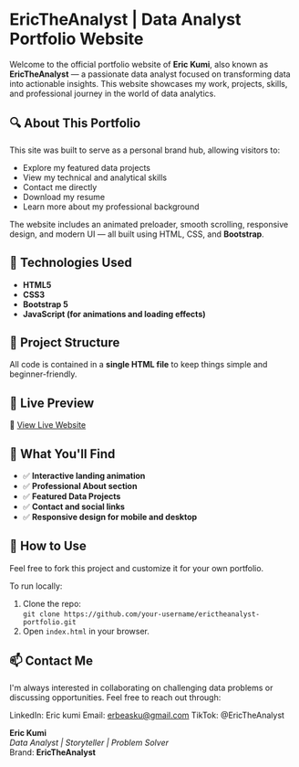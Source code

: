 # EricTheAnalyst | Data Analyst Portfolio Website

Welcome to the official portfolio website of **Eric Kumi**, also known as **EricTheAnalyst** — a passionate data analyst focused on transforming data into actionable insights. This website showcases my work, projects, skills, and professional journey in the world of data analytics.

## 🔍 About This Portfolio

This site was built to serve as a personal brand hub, allowing visitors to:
- Explore my featured data projects
- View my technical and analytical skills
- Contact me directly
- Download my resume
- Learn more about my professional background

The website includes an animated preloader, smooth scrolling, responsive design, and modern UI — all built using HTML, CSS, and **Bootstrap**.

## 🚀 Technologies Used

- **HTML5**
- **CSS3**
- **Bootstrap 5**
- **JavaScript (for animations and loading effects)**

## 📁 Project Structure

All code is contained in a **single HTML file** to keep things simple and beginner-friendly.


## 📸 Live Preview

🔗 [View Live Website](https://spacely7.github.io/EricTheAnalysts)

## 🧠 What You'll Find

- ✅ **Interactive landing animation**
- ✅ **Professional About section**
- ✅ **Featured Data Projects**
- ✅ **Contact and social links**
- ✅ **Responsive design for mobile and desktop**

## 📌 How to Use

Feel free to fork this project and customize it for your own portfolio.

To run locally:
1. Clone the repo:  
   `git clone https://github.com/your-username/erictheanalyst-portfolio.git`
2. Open `index.html` in your browser.

## 📫 Contact Me

I'm always interested in collaborating on challenging data problems or discussing opportunities. Feel free to reach out through:

LinkedIn: Eric kumi
Email: erbeasku@gmail.com
TikTok: @EricTheAnalyst

**Eric Kumi**  
*Data Analyst | Storyteller | Problem Solver*  
Brand: **EricTheAnalyst**
